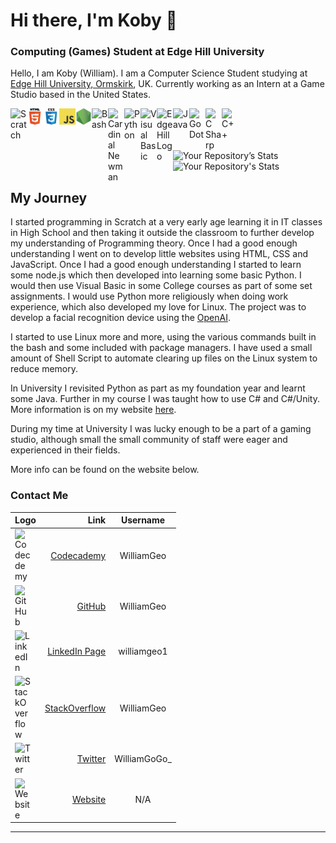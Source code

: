 Hi there, I'm Koby 👋
======

### Computing (Games) Student at Edge Hill University

Hello, I am Koby (William). I am a Computer Science Student studying at [Edge Hill University, Ormskirk](https://www.edgehill.ac.uk/), UK. Currently working as an Intern at a Game Studio based in the United States.<br>

<img align="left" alt="Scratch" width="26px" src="https://test.scratch-wiki.info/w/images/f/f9/Scratch_Cat.png" />
<img align="left" alt="HTML5" width="26px" src="https://raw.githubusercontent.com/github/explore/80688e429a7d4ef2fca1e82350fe8e3517d3494d/topics/html/html.png" />
<img align="left" alt="CSS3" width="26px" src="https://raw.githubusercontent.com/github/explore/80688e429a7d4ef2fca1e82350fe8e3517d3494d/topics/css/css.png" />
<img align="left" alt="JavaScript" width="26px" src="https://raw.githubusercontent.com/github/explore/80688e429a7d4ef2fca1e82350fe8e3517d3494d/topics/javascript/javascript.png" />
<img align="left" alt="Node.js" width="26px" src="https://raw.githubusercontent.com/github/explore/80688e429a7d4ef2fca1e82350fe8e3517d3494d/topics/nodejs/nodejs.png" />
<img align="left" alt="Bash" width="26px" src="https://upload.wikimedia.org/wikipedia/commons/thumb/4/4b/Bash_Logo_Colored.svg/1200px-Bash_Logo_Colored.svg.png" />
<img align="left" alt="Cardinal Newman" width="26px" src="https://pbs.twimg.com/profile_images/1145635848714629120/UMeSn0A6_400x400.png" />
<img align="left" alt="Python" width="26px" src="https://cdn3.iconfinder.com/data/icons/logos-and-brands-adobe/512/267_Python-512.png" />
<img align="left" alt="Visual Basic" width="26px" src="https://upload.wikimedia.org/wikipedia/commons/thumb/4/40/VB.NET_Logo.svg/1200px-VB.NET_Logo.svg.png" />
<img align="left" alt="Edge Hill Logo" width="26px" src="https://dentonarnold-ehu.netlify.app/images/ehu-logo.png"/>
<img align="left" alt="Java" width="26px" src="https://img.icons8.com/color/452/java-coffee-cup-logo--v1.png" />
<img align="left" alt="GoDot" width="26px" src="https://upload.wikimedia.org/wikipedia/commons/6/6a/Godot_icon.svg" />
<img align="left" alt="C Sharp" width="26px" src="https://cdn.worldvectorlogo.com/logos/c--4.svg" />
<img align="left" alt="C++" width="26px" src="https://user-images.githubusercontent.com/42747200/46140125-da084900-c26d-11e8-8ea7-c45ae6306309.png" />
<br> 
<br>

![Your Repository’s Stats](https://github-readme-stats.vercel.app/api?username=WilliamGeo&show_icons=true)
![Your Repository's Stats](https://github-readme-stats.vercel.app/api/top-langs/?username=WilliamGeo&theme=blue-green)

## My Journey
I started programming in Scratch at a very early age learning it in IT classes in High School and then taking it outside the classroom to further develop my understanding of Programming theory. Once I had a good enough understanding I went on to develop little websites using HTML, CSS and JavaScript. Once I had a good enough understanding I started to learn some node.js which then developed into learning some basic Python. I would then use Visual Basic in some College courses as part of some set assignments. I would use Python more religiously when doing work experience, which also developed my love for Linux. The project was to develop a facial recognition device using the [OpenAI](https://github.com/opencv/opencv).  

I started to use Linux more and more, using the various commands built in the bash and some included with package managers. I have used a small amount of Shell Script to automate clearing up files on the Linux system to reduce memory.  

In University I revisited Python as part as my foundation year and learnt some Java. Further in my course I was taught how to use C# and C#/Unity. More information is on my website [here]().

During my time at University I was lucky enough to be a part of a gaming studio, although small the small community of staff were eager and experienced in their fields.

More info can be found on the website below.

### Contact Me

| Logo | Link | Username |
|:-----|-----:|:--------:|
|<img align="left" alt="Codecdemy" width="26px" src="https://cdn4.iconfinder.com/data/icons/logos-brands-5/24/codecademy-512.png" />|[Codecademy](https://www.codecademy.com/profiles/WilliamGeo)| WilliamGeo |
|<img align="left" alt="GitHub" width="26px" src="https://raw.githubusercontent.com/FortAwesome/Font-Awesome/6.x/svgs/brands/github.svg" />|[GitHub](https://github.com/WilliamGeo)| WilliamGeo |
|<img align="left" alt="LinkedIn" width="26px" src="https://raw.githubusercontent.com/FortAwesome/Font-Awesome/6.x/svgs/brands/linkedin-in.svg" /> | [LinkedIn Page](https://www.linkedin.com/in/williamgeo1/)| williamgeo1 |
|<img align="left" alt="StackOverflow" width="26px" src="https://raw.githubusercontent.com/FortAwesome/Font-Awesome/6.x/svgs/brands/stack-overflow.svg" /> | [StackOverflow](https://stackoverflow.com/users/17517099)| WilliamGeo |
|<img align="left" alt="Twitter" width="26px" src="https://raw.githubusercontent.com/FortAwesome/Font-Awesome/6.x/svgs/brands/twitter.svg" /> | [Twitter](https://twitter.com/WilliamGoGo_)| WilliamGoGo_ |
|<img align="left" alt="Website" width="26px" src="https://raw.githubusercontent.com/FortAwesome/Font-Awesome/6.x/svgs/solid/globe.svg" /> | [Website](https://williamgeo.github.io/)| N/A |

------
